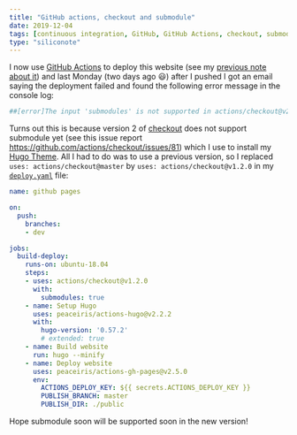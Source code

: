 ```yaml
---
title: "GitHub actions, checkout and submodule"
date: 2019-12-04
tags: [continuous integration, GitHub, GitHub Actions, checkout, submodule]
type: "siliconote"
---
```



I now use [GitHub Actions](https://github.com/features/actions) to deploy this website (see my [previous note about it](../githubactions)) and last Monday (two days ago :smiley:) after I pushed I got an email saying the deployment failed and found the following error message in the console log:

```sh
##[error]The input 'submodules' is not supported in actions/checkout@v2
```

Turns out this is because version 2 of [checkout](https://github.com/actions/checkout) does not support submodule yet (see this issue report https://github.com/actions/checkout/issues/81) which I use to install my [Hugo Theme](https://github.com/KevCaz/hugo-KevCaz). All I had to do was to use a previous version, so I replaced `uses: actions/checkout@master` by `uses: actions/checkout@v1.2.0` in my [`deploy.yaml`](https://github.com/KevCaz/KevCaz.github.io) file:


```yaml
name: github pages

on:
  push:
    branches:
    - dev

jobs:
  build-deploy:
    runs-on: ubuntu-18.04
    steps:
    - uses: actions/checkout@v1.2.0
      with:
        submodules: true
    - name: Setup Hugo
      uses: peaceiris/actions-hugo@v2.2.2
      with:
        hugo-version: '0.57.2'
        # extended: true
    - name: Build website
      run: hugo --minify
    - name: Deploy website
      uses: peaceiris/actions-gh-pages@v2.5.0
      env:
        ACTIONS_DEPLOY_KEY: ${{ secrets.ACTIONS_DEPLOY_KEY }}
        PUBLISH_BRANCH: master
        PUBLISH_DIR: ./public
```

Hope submodule soon will be supported soon in the new version!